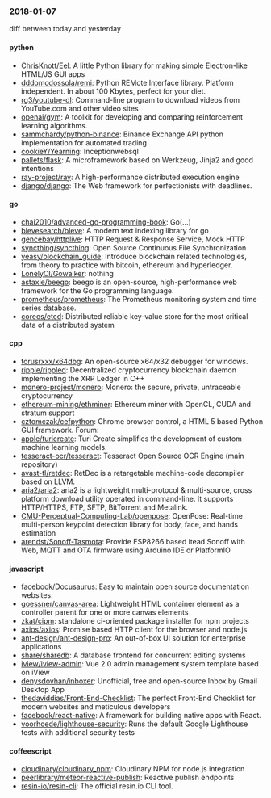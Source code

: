 ### 2018-01-07
diff between today and yesterday

#### python
* [ChrisKnott/Eel](https://github.com/ChrisKnott/Eel): A little Python library for making simple Electron-like HTML/JS GUI apps
* [dddomodossola/remi](https://github.com/dddomodossola/remi): Python REMote Interface library. Platform independent. In about 100 Kbytes, perfect for your diet.
* [rg3/youtube-dl](https://github.com/rg3/youtube-dl): Command-line program to download videos from YouTube.com and other video sites
* [openai/gym](https://github.com/openai/gym): A toolkit for developing and comparing reinforcement learning algorithms.
* [sammchardy/python-binance](https://github.com/sammchardy/python-binance): Binance Exchange API python implementation for automated trading
* [cookieY/Yearning](https://github.com/cookieY/Yearning): Inceptionwebsql
* [pallets/flask](https://github.com/pallets/flask): A microframework based on Werkzeug, Jinja2 and good intentions
* [ray-project/ray](https://github.com/ray-project/ray): A high-performance distributed execution engine
* [django/django](https://github.com/django/django): The Web framework for perfectionists with deadlines.

#### go
* [chai2010/advanced-go-programming-book](https://github.com/chai2010/advanced-go-programming-book):  Go(...)
* [blevesearch/bleve](https://github.com/blevesearch/bleve): A modern text indexing library for go
* [gencebay/httplive](https://github.com/gencebay/httplive): HTTP Request & Response Service, Mock HTTP
* [syncthing/syncthing](https://github.com/syncthing/syncthing): Open Source Continuous File Synchronization
* [yeasy/blockchain_guide](https://github.com/yeasy/blockchain_guide): Introduce blockchain related technologies, from theory to practice with bitcoin, ethereum and hyperledger.
* [LonelyCI/Gowalker](https://github.com/LonelyCI/Gowalker): nothing
* [astaxie/beego](https://github.com/astaxie/beego): beego is an open-source, high-performance web framework for the Go programming language.
* [prometheus/prometheus](https://github.com/prometheus/prometheus): The Prometheus monitoring system and time series database.
* [coreos/etcd](https://github.com/coreos/etcd): Distributed reliable key-value store for the most critical data of a distributed system

#### cpp
* [torusrxxx/x64dbg](https://github.com/torusrxxx/x64dbg): An open-source x64/x32 debugger for windows.
* [ripple/rippled](https://github.com/ripple/rippled): Decentralized cryptocurrency blockchain daemon implementing the XRP Ledger in C++
* [monero-project/monero](https://github.com/monero-project/monero): Monero: the secure, private, untraceable cryptocurrency
* [ethereum-mining/ethminer](https://github.com/ethereum-mining/ethminer): Ethereum miner with OpenCL, CUDA and stratum support
* [cztomczak/cefpython](https://github.com/cztomczak/cefpython): Chrome browser control, a HTML 5 based Python GUI framework.  Forum:
* [apple/turicreate](https://github.com/apple/turicreate): Turi Create simplifies the development of custom machine learning models.
* [tesseract-ocr/tesseract](https://github.com/tesseract-ocr/tesseract): Tesseract Open Source OCR Engine (main repository)
* [avast-tl/retdec](https://github.com/avast-tl/retdec): RetDec is a retargetable machine-code decompiler based on LLVM.
* [aria2/aria2](https://github.com/aria2/aria2): aria2 is a lightweight multi-protocol & multi-source, cross platform download utility operated in command-line. It supports HTTP/HTTPS, FTP, SFTP, BitTorrent and Metalink.
* [CMU-Perceptual-Computing-Lab/openpose](https://github.com/CMU-Perceptual-Computing-Lab/openpose): OpenPose: Real-time multi-person keypoint detection library for body, face, and hands estimation
* [arendst/Sonoff-Tasmota](https://github.com/arendst/Sonoff-Tasmota): Provide ESP8266 based itead Sonoff with Web, MQTT and OTA firmware using Arduino IDE or PlatformIO

#### javascript
* [facebook/Docusaurus](https://github.com/facebook/Docusaurus): Easy to maintain open source documentation websites.
* [goessner/canvas-area](https://github.com/goessner/canvas-area): Lightweight HTML container element as a controller parent for one or more canvas elements
* [zkat/cipm](https://github.com/zkat/cipm): standalone ci-oriented package installer for npm projects
* [axios/axios](https://github.com/axios/axios): Promise based HTTP client for the browser and node.js
* [ant-design/ant-design-pro](https://github.com/ant-design/ant-design-pro):  An out-of-box UI solution for enterprise applications
* [share/sharedb](https://github.com/share/sharedb): A database frontend for concurrent editing systems
* [iview/iview-admin](https://github.com/iview/iview-admin): Vue 2.0 admin management system template based on iView
* [denysdovhan/inboxer](https://github.com/denysdovhan/inboxer): Unofficial, free and open-source Inbox by Gmail Desktop App
* [thedaviddias/Front-End-Checklist](https://github.com/thedaviddias/Front-End-Checklist):  The perfect Front-End Checklist for modern websites and meticulous developers
* [facebook/react-native](https://github.com/facebook/react-native): A framework for building native apps with React.
* [voorhoede/lighthouse-security](https://github.com/voorhoede/lighthouse-security): Runs the default Google Lighthouse tests with additional security tests

#### coffeescript
* [cloudinary/cloudinary_npm](https://github.com/cloudinary/cloudinary_npm): Cloudinary NPM for node.js integration
* [peerlibrary/meteor-reactive-publish](https://github.com/peerlibrary/meteor-reactive-publish): Reactive publish endpoints
* [resin-io/resin-cli](https://github.com/resin-io/resin-cli): The official resin.io CLI tool.
